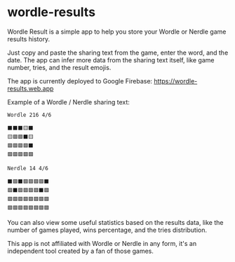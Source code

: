 # wordle-results

Wordle Result is a simple app to help you store your Wordle or Nerdle game results history.

Just copy and paste the sharing text from the game, enter the word, and the date. The app can infer more data from the sharing text itself, like game number, tries, and the result emojis.

The app is currently deployed to Google Firebase: https://wordle-results.web.app

Example of a Wordle / Nerdle sharing text:

```
Wordle 216 4/6

⬛⬛⬛🟨⬛
🟨🟩🟩⬛🟨
🟩🟩🟩🟩⬛
🟩🟩🟩🟩🟩

Nerdle 14 4/6

⬛️🟪⬛️🟪🟪🟪🟪⬛️
🟩⬛️🟩🟪🟪🟪⬛️🟩
🟩🟩🟩🟩🟩🟪🟩🟪
🟩🟩🟩🟩🟩🟩🟩🟩
```

You can also view some useful statistics based on the results data, like the number of games played, wins percentage, and the tries distribution.

This app is not affiliated with Wordle or Nerdle in any form, it's an independent tool created by a fan of those games.
